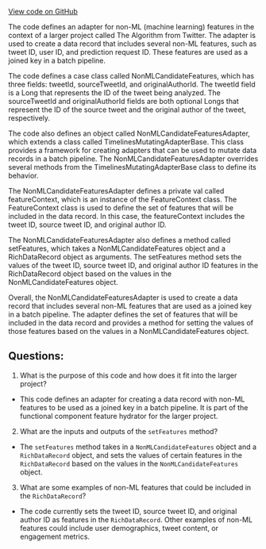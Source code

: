 [View code on GitHub](https://github.com/misbahsy/the-algorithm/home-mixer/server/src/main/scala/com/twitter/home_mixer/functional_component/feature_hydrator/adapters/non_ml_features/NonMLCandidateFeaturesAdapter.scala)

The code defines an adapter for non-ML (machine learning) features in the context of a larger project called The Algorithm from Twitter. The adapter is used to create a data record that includes several non-ML features, such as tweet ID, user ID, and prediction request ID. These features are used as a joined key in a batch pipeline.

The code defines a case class called NonMLCandidateFeatures, which has three fields: tweetId, sourceTweetId, and originalAuthorId. The tweetId field is a Long that represents the ID of the tweet being analyzed. The sourceTweetId and originalAuthorId fields are both optional Longs that represent the ID of the source tweet and the original author of the tweet, respectively.

The code also defines an object called NonMLCandidateFeaturesAdapter, which extends a class called TimelinesMutatingAdapterBase. This class provides a framework for creating adapters that can be used to mutate data records in a batch pipeline. The NonMLCandidateFeaturesAdapter overrides several methods from the TimelinesMutatingAdapterBase class to define its behavior.

The NonMLCandidateFeaturesAdapter defines a private val called featureContext, which is an instance of the FeatureContext class. The FeatureContext class is used to define the set of features that will be included in the data record. In this case, the featureContext includes the tweet ID, source tweet ID, and original author ID.

The NonMLCandidateFeaturesAdapter also defines a method called setFeatures, which takes a NonMLCandidateFeatures object and a RichDataRecord object as arguments. The setFeatures method sets the values of the tweet ID, source tweet ID, and original author ID features in the RichDataRecord object based on the values in the NonMLCandidateFeatures object.

Overall, the NonMLCandidateFeaturesAdapter is used to create a data record that includes several non-ML features that are used as a joined key in a batch pipeline. The adapter defines the set of features that will be included in the data record and provides a method for setting the values of those features based on the values in a NonMLCandidateFeatures object.
## Questions: 
 1. What is the purpose of this code and how does it fit into the larger project?
- This code defines an adapter for creating a data record with non-ML features to be used as a joined key in a batch pipeline. It is part of the functional component feature hydrator for the larger project.

2. What are the inputs and outputs of the `setFeatures` method?
- The `setFeatures` method takes in a `NonMLCandidateFeatures` object and a `RichDataRecord` object, and sets the values of certain features in the `RichDataRecord` based on the values in the `NonMLCandidateFeatures` object.

3. What are some examples of non-ML features that could be included in the `RichDataRecord`?
- The code currently sets the tweet ID, source tweet ID, and original author ID as features in the `RichDataRecord`. Other examples of non-ML features could include user demographics, tweet content, or engagement metrics.